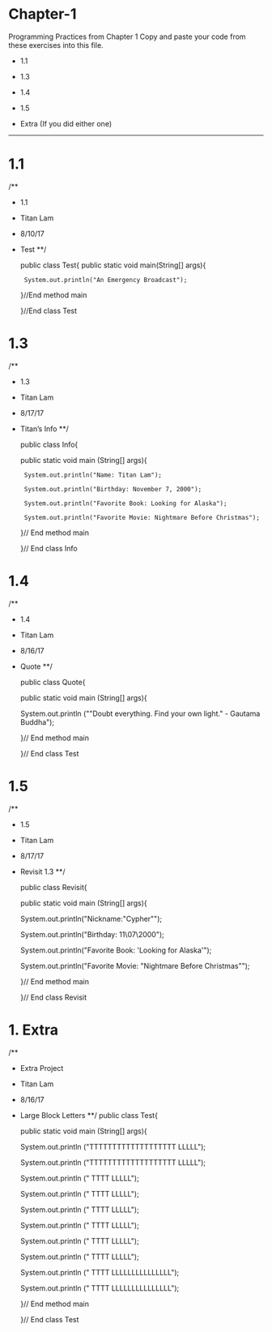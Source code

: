 # Chapter-1
Programming Practices from Chapter 1
Copy and paste your code from these exercises into this file.

* 1.1


* 1.3


* 1.4


* 1.5


* Extra (If you did either one)
__________________________________________________________________________________________________________________________________

# 1.1 
/**
 * 1.1
 * Titan Lam
 * 8/10/17
 * Test
**/

    public class Test{
    public static void main(String[] args){
    
        System.out.println("An Emergency Broadcast");
    
    }//End method main
    
    }//End class Test

# 1.3
/** 
 * 1.3
 * Titan Lam
 * 8/17/17
 * Titan’s Info
**/

    public class Info{
    
    public static void main (String[] args){
    
        System.out.println("Name: Titan Lam");
        
        System.out.println("Birthday: November 7, 2000");
        
        System.out.println("Favorite Book: Looking for Alaska");
        
        System.out.println("Favorite Movie: Nightmare Before Christmas");
        
    }// End method main
    
    }// End class Info

# 1.4
/**
 *  1.4
 * Titan Lam
 * 8/16/17
 * Quote
**/ 

    public class Quote{

    public static void main (String[] args){
    
    System.out.println ("\"Doubt everything. Find your own light.\" - Gautama Buddha");

    }// End method main
    
    }// End class Test

# 1.5
/** 
 * 1.5
 * Titan Lam
 * 8/17/17
 * Revisit 1.3
**/

    public class Revisit{

    public static void main (String[] args){
    
    System.out.println("Nickname:\"Cypher\"");
    
    System.out.println("Birthday: 11\\07\\2000");
    
    System.out.println("Favorite Book: \'Looking for Alaska\'");
    
    System.out.println("Favorite Movie: \"Nightmare Before Christmas\"");
    
    }// End method main
    
    }// End class Revisit

# 1. Extra 
/**
 * Extra Project
 * Titan Lam
 * 8/16/17
 * Large Block Letters
**/ 
    public class Test{

    public static void main (String[] args){
    
    System.out.println ("TTTTTTTTTTTTTTTTTTT    LLLLL");
    
    System.out.println ("TTTTTTTTTTTTTTTTTTT    LLLLL");
    
    System.out.println ("       TTTT            LLLLL");
    
    System.out.println ("       TTTT            LLLLL");
    
    System.out.println ("       TTTT            LLLLL");
    
    System.out.println ("       TTTT            LLLLL");
    
    System.out.println ("       TTTT            LLLLL");
    
    System.out.println ("       TTTT            LLLLL");
    
    System.out.println ("       TTTT            LLLLLLLLLLLLLLL");
    
    System.out.println ("       TTTT            LLLLLLLLLLLLLLL");
    
    }// End method main

    }// End class Test








